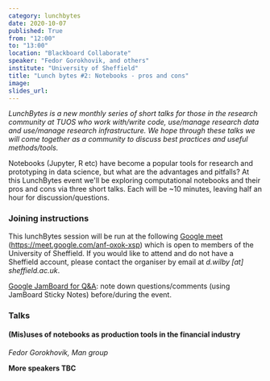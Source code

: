```yaml
---
category: lunchbytes
date: 2020-10-07
published: True
from: "12:00"
to: "13:00"
location: "Blackboard Collaborate"
speaker: "Fedor Gorokhovik, and others"
institute: "University of Sheffield"
title: "Lunch bytes #2: Notebooks - pros and cons"
image:
slides_url:
---
```


*LunchBytes is a new monthly series of short talks for those in the research community at TUOS who work with/write code, use/manage research data and use/manage research infrastructure. We hope through these talks we will come together as a community to discuss best practices and useful methods/tools.*

Notebooks (Jupyter, R etc) have become a popular tools for research and prototyping in data science, but what are the advantages and pitfalls?
At this LunchBytes event we'll be exploring computational notebooks and their pros and cons via three short talks.
Each will be ~10 minutes, leaving half an hour for discussion/questions.

### Joining instructions
This lunchBytes session will be run at the following [Google meet](https://meet.google.com/anf-oxok-xsp) (https://meet.google.com/anf-oxok-xsp) which is open to members of the University of Sheffield. If you would like to attend and do not have a Sheffield account, please contact the organiser by email at *d.wilby [at] sheffield.ac.uk*.

[Google JamBoard for Q&A](https://jamboard.google.com/d/1TLW-_5tfMt0oBYYyW9WalqGlA4WGRQU59Eq3OLi8KuU): note down questions/comments (using JamBoard Sticky Notes) before/during the event.  

### Talks
#### (Mis)uses of notebooks as production tools in the financial industry

*Fedor Gorokhovik, Man group*


__More speakers TBC__
